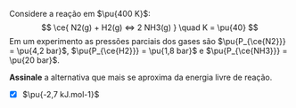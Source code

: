 Considere a reação em $\pu{400 K}$:
$$
    \ce{ N2(g) + H2(g) <=> 2 NH3(g) } \quad K = \pu{40}
$$
Em um experimento as pressões parciais dos gases são $\pu{P_{\ce{N2}}} = \pu{4,2 bar}$, $\pu{P_{\ce{H2}}} = \pu{1,8 bar}$ e $\pu{P_{\ce{NH3}}} = \pu{20 bar}$.

**Assinale** a alternativa que mais se aproxima da energia livre de reação.

- [x] $\pu{-2,7 kJ.mol-1}$
